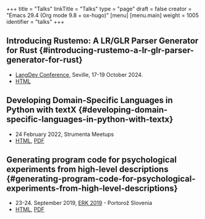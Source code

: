 +++
title = "Talks"
linkTitle = "Talks"
type = "page"
draft = false
creator = "Emacs 29.4 (Org mode 9.8 + ox-hugo)"
[menu]
  [menu.main]
    weight = 1005
    identifier = "talks"
+++

## Introducing Rustemo: A LR/GLR Parser Generator for Rust {#introducing-rustemo-a-lr-glr-parser-generator-for-rust}

-   [LangDev Conference](https://langdevcon.org/), Seville, 17-19 October 2024.
-   [HTML](2024-LangDev-rustemo/index.html)


## Developing Domain-Specific Languages in Python with textX {#developing-domain-specific-languages-in-python-with-textx}

-   24 February 2022, Strumenta Meetups
-   [HTML](2022-Strumenta/index.html), [PDF](2022-Strumenta/textX.pdf)


## Generating program code for psychological experiments from high-level descriptions {#generating-program-code-for-psychological-experiments-from-high-level-descriptions}

-   23-24. September 2019, [ERK 2019](https://erk.fe.uni-lj.si/erk19.html) - Portorož Slovenia
-   [HTML](2019-ERK/ERK-2019.html), [PDF](2019-ERK/ERK-2019.pdf)
